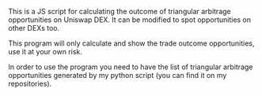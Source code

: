 This is a JS script for calculating the outcome of triangular arbitrage opportunities on Uniswap DEX. It can be modified to spot opportunities on other DEXs too.

This program will only calculate and show the trade outcome opportunities, use it at your own risk.

In order to use the program you need to have the list of triangular arbitrage opportunities generated by my python script (you can find it on my repositories).